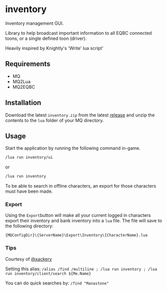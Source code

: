 # inventory
Inventory management GUI.

Library to help broadcast important information to all EQBC connected toons, or a single defined toon (driver).

Heavily inspired by Knightly's 'Write' lua script'

## Requirements

- MQ
- MQ2Lua
- MQ2EQBC

## Installation
Download the latest `inventory.zip` from the latest [release](https://github.com/peonMQ/inventory/releases) and unzip the contents to the `lua` folder of your MQ directory.

## Usage

Start the application by running the following command in-game.
```bash
/lua run inventory/ui
```
or

```bash
/lua run inventory
```

To be able to search in offline characters, an export for those characters must have been made.

### Export
Using the `Export`button will make all your current logged in characters export their inventory and bank inventory into a `lua` file. The file will save to the following directory:

`{MQConfigDir}\{ServerName}\Export\Inventory\{CharacterName}.lua`


### Tips
Courtesy of [@xackery](https://github.com/xackery)

Setting this alias:
`/alias /find /multiline ; /lua run inventory ; /lua run inventory/client/search ${Me.Name}`

You can do quick searches by:
`/find "Manastone"`
